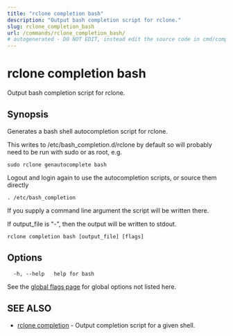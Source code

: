 ```yaml
---
title: "rclone completion bash"
description: "Output bash completion script for rclone."
slug: rclone_completion_bash
url: /commands/rclone_completion_bash/
# autogenerated - DO NOT EDIT, instead edit the source code in cmd/completion/bash/ and as part of making a release run "make commanddocs"
---
```

# rclone completion bash

Output bash completion script for rclone.

## Synopsis


Generates a bash shell autocompletion script for rclone.

This writes to /etc/bash_completion.d/rclone by default so will
probably need to be run with sudo or as root, e.g.

    sudo rclone genautocomplete bash

Logout and login again to use the autocompletion scripts, or source
them directly

    . /etc/bash_completion

If you supply a command line argument the script will be written
there.

If output_file is "-", then the output will be written to stdout.


```
rclone completion bash [output_file] [flags]
```

## Options

```
  -h, --help   help for bash
```

See the [global flags page](/flags/) for global options not listed here.

## SEE ALSO

* [rclone completion](/commands/rclone_completion/)	 - Output completion script for a given shell.

